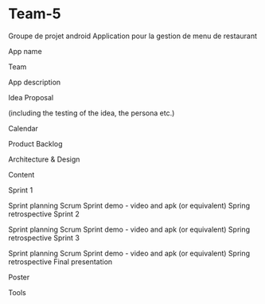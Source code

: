 # Team-5
Groupe de projet android
Application pour la gestion de menu de restaurant



App name

Team

App description

Idea Proposal

(including the testing of the idea, the persona etc.)

Calendar

Product Backlog

Architecture & Design

Content

Sprint 1

Sprint planning
Scrum
Sprint demo - video and apk (or equivalent)
Spring retrospective
Sprint 2

Sprint planning
Scrum
Sprint demo - video and apk (or equivalent)
Spring retrospective
Sprint 3

Sprint planning
Scrum
Sprint demo - video and apk (or equivalent)
Spring retrospective
Final presentation

Poster

Tools
